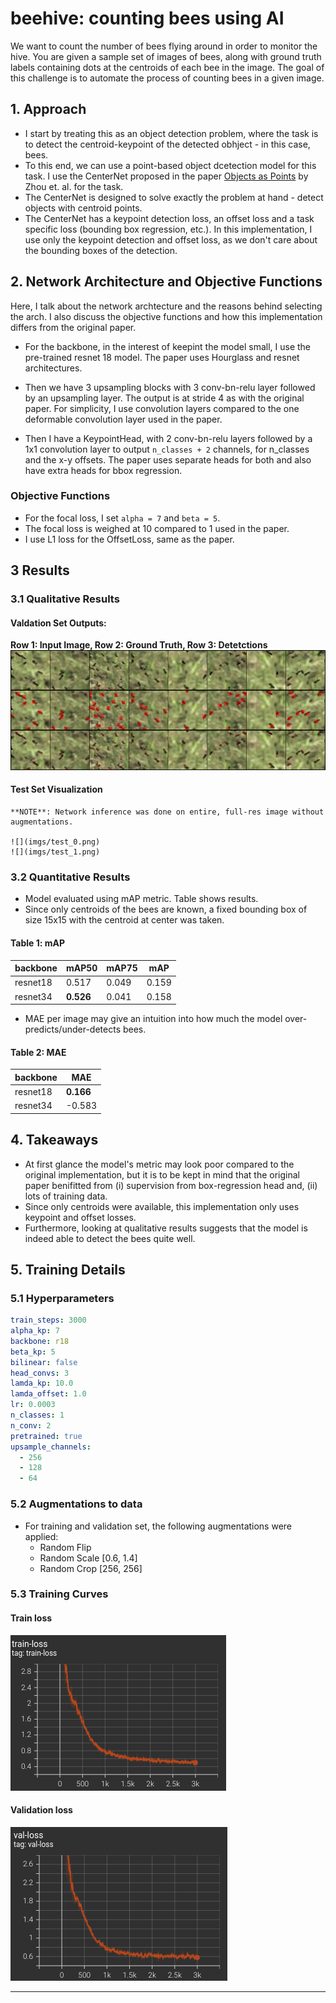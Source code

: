 # beehive: counting bees using AI

We want to count the number of bees flying around in order to monitor the hive. You are given a sample set of images
of bees, along with ground truth labels containing dots at the centroids of each bee in the image. The goal of this
challenge is to automate the process of counting bees in a given image.

## 1. Approach
- I start by treating this as an object detection problem, where the task is to detect the centroid-keypoint of the detected obhject - in this case, bees.
- To this end, we can use a point-based object dcetection model for this task. I use the CenterNet proposed in the paper [Objects as Points](https://arxiv.org/pdf/1904.07850.pdf) by Zhou et. al. for the task.
- The CenterNet is designed to solve exactly the problem at hand - detect objects with centroid points.
- The CenterNet has a keypoint detection loss, an offset loss and a task specific loss (bounding box regression, etc.). In this implementation, I use only the keypoint detection and offset loss, as we don't care about the bounding boxes of the detection.

## 2. Network Architecture and Objective Functions
Here, I talk about the network archtecture and the reasons behind selecting the arch. I also discuss the objective functions and how this implementation differs from the original paper.

- For the backbone, in the interest of keepint the model small, I use the pre-trained resnet 18 model. The paper uses Hourglass and resnet architectures.

- Then we have 3 upsampling blocks with 3 conv-bn-relu layer followed by an upsampling layer. The output is at stride 4 as with the original paper. For simplicity, I use convolution layers compared to the one deformable convolution layer used in the paper.

- Then I have a KeypointHead, with 2 conv-bn-relu layers followed by a 1x1 convolution layer to output `n_classes + 2` channels, for n_classes and the x-y offsets. The paper uses separate heads for both and also have extra heads for bbox regression.

### Objective Functions
- For the focal loss, I set `alpha = 7` and `beta = 5`.
- The focal loss is weighed at 10 compared to 1 used in the paper.
- I use L1 loss for the OffsetLoss, same as the paper.

## 3 Results
### 3.1 Qualitative Results
#### Valdation Set Outputs:

  **Row 1: Input Image, Row 2: Ground Truth, Row 3: Detetctions**
  ![](imgs/val-viz.png)

#### Test Set Visualization

    **NOTE**: Network inference was done on entire, full-res image without augmentations.

    ![](imgs/test_0.png)
    ![](imgs/test_1.png)
### 3.2 Quantitative Results
- Model evaluated using mAP metric. Table shows results.
- Since only centroids of the bees are known, a fixed bounding box of size 15x15 with the centroid at center was taken.

#### Table 1: mAP
| backbone | mAP50     | mAP75 | mAP   |
| -------- | --------- | ----- | ----- |
| resnet18 | 0.517     | 0.049 | 0.159 |
| resnet34 | **0.526** | 0.041 | 0.158 |

- MAE per image may give an intuition into how much the model over-predicts/under-detects bees.

#### Table 2: MAE
| backbone | MAE       |
| -------- | --------- |
| resnet18 | **0.166** |
| resnet34 | -0.583    |


## 4. Takeaways
- At first glance the model's metric may look poor compared to the original implementation, but it is to be kept in mind that the original paper benifitted from (i) supervision from box-regression head and, (ii) lots of training data.
- Since only centroids were available, this implementation only uses keypoint and offset losses.
- Furthermore, looking at qualitative results suggests that the model is indeed able to detect the bees quite well.


## 5. Training Details

### 5.1 Hyperparameters
```yml
train_steps: 3000
alpha_kp: 7
backbone: r18
beta_kp: 5
bilinear: false
head_convs: 3
lamda_kp: 10.0
lamda_offset: 1.0
lr: 0.0003
n_classes: 1
n_conv: 2
pretrained: true
upsample_channels:
  - 256
  - 128
  - 64
```
### 5.2 Augmentations to data
- For training and validation set, the following augmentations were applied:
  - Random Flip
  - Random Scale [0.6, 1.4]
  - Random Crop [256, 256]

### 5.3 Training Curves
#### Train loss

  ![Train Loss](imgs/train-loss-plot.png)
#### Validation loss

  ![Validation Loss](imgs/val-loss-plot.png)
****
